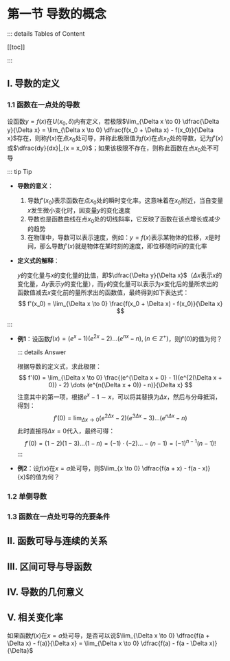 # 第一节 导数的概念

::: details Tables of Content

[[toc]]

:::

## I. 导数的定义

### 1.1 函数在一点处的导数

设函数$y = f(x)$在$U(x_0,\delta)$内有定义，若极限$\lim_{\Delta x \to 0} \dfrac{\Delta y}{\Delta x} = \lim_{\Delta x \to 0} \dfrac{f(x_0 + \Delta x) - f(x_0)}{\Delta x}$存在，则称$f(x)$在点$x_0$处可导，并称此极限值为$f(x)$在点$x_0$处的导数，记为$f'(x)$或$\dfrac{dy}{dx}|_{x = x_0}$；如果该极限不存在，则称此函数在点$x_0$处不可导

::: tip Tip

- **导数的意义**：

    1. 导数$f'(x_0)$表示函数在点$x_0$处的瞬时变化率。这意味着在$x_0$附近，当自变量$x$发生微小变化时，因变量$y$的变化速度
    2. 导数也是函数曲线在点$x_0$处的切线斜率，它反映了函数在该点增长或减少的趋势
    3. 在物理中，导数可以表示速度，例如：$y = f(x)$表示某物体的位移，$x$是时间，那么导数$f'(x)$就是物体在某时刻的速度，即位移随时间的变化率

- **定义式的解释**：

    $y$的变化量与$x$的变化量的比值，即$\dfrac{\Delta y}{\Delta x}$（$\Delta x$表示$x$的变化量，$\Delta y$表示$y$的变化量），而$y$的变化量可以表示为$x$变化后的量所求出的函数值减去$x$变化前的量所求出的函数值，最终得到如下表达式：
    $$
    f'(x_0) = \lim_{\Delta x \to 0} \frac{f(x_0 + \Delta x) - f(x_0)}{\Delta x}
    $$

:::

- **例1**：设函数$f(x) = (e^x - 1)(e^{2x} - 2) ... (e^{nx} - n) ,\, (n \in \mathbb{Z}^+)$，则$f'(0)$的值为何？

    ::: details Answer

    根据导数的定义式，求此极限：
    $$
    f'(0) = \lim_{\Delta x \to 0} \frac{(e^{\Delta x + 0} - 1)(e^{2(\Delta x + 0)} - 2) \dots (e^{n(\Delta x + 0)} - n)}{\Delta x}
    $$
    注意其中的第一项，根据$e^x - 1 \sim x$，可以将其替换为$\Delta x$，然后与分母抵消，得到：
    $$
    f'(0) = \lim_{\Delta x \to 0} (e^{2\Delta x} - 2)(e^{3\Delta x} - 3) \dots (e^{n\Delta x} - n)
    $$
    此时直接将$\Delta x = 0$代入，最终可得：
    $$
    f'(0) = (1 - 2)(1 - 3) \dots (1 - n) = (-1) \cdot (-2) \dots -(n - 1) = (-1)^{n - 1} (n - 1)!
    $$
    :::

- **例2**：设$f(x)$在$x = a$处可导，则$\lim_{x \to 0} \dfrac{f(a + x) - f(a - x)}{x}$的值为何？

### 1.2 单侧导数

### 1.3 函数在一点处可导的充要条件

## II. 函数可导与连续的关系

## III. 区间可导与导函数

## IV. 导数的几何意义

## V. 相关变化率



如果函数$f(x)$在$x = a$处可导，是否可以说$\lim_{\Delta x \to 0} \dfrac{f(a + \Delta x) - f(a)}{\Delta x} = \lim_{\Delta x \to 0} \dfrac{f(a) - f(a - \Delta x)}{\Delta}$



